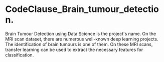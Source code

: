 # CodeClause_Brain_tumour_detection.
Brain Tumour Detection using Data Science is the project's name.  On the MRI scan dataset, there are numerous well-known deep learning projects. The identification of brain tumours is one of them. On these MRI scans, transfer learning can be used to extract the necessary features for classification.
